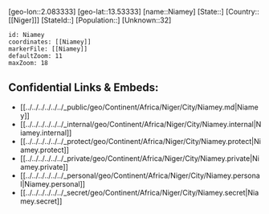 ﻿---
location: [13.53333,2.083333]
mapzoom: [7,12] 
mapmarker: city 
type: City
tags:
- geo/City


SpocWebEntityId: 35971
isDeleted: false
confidential: public

---
[geo-lon::2.083333]
[geo-lat::13.53333]
[name::Niamey]
[State::]
[Country::[[Niger]]]
[StateId::]
[Population::]
[Unknown::32]


```leaflet
id: Niamey
coordinates: [[Niamey]]
markerFile: [[Niamey]]
defaultZoom: 11 
maxZoom: 18
```


## Confidential Links & Embeds: 
- [[../../../../../../_public/geo/Continent/Africa/Niger/City/Niamey.md|Niamey]] 
- [[../../../../../../_internal/geo/Continent/Africa/Niger/City/Niamey.internal|Niamey.internal]] 
- [[../../../../../../_protect/geo/Continent/Africa/Niger/City/Niamey.protect|Niamey.protect]] 
- [[../../../../../../_private/geo/Continent/Africa/Niger/City/Niamey.private|Niamey.private]] 
- [[../../../../../../_personal/geo/Continent/Africa/Niger/City/Niamey.personal|Niamey.personal]] 
- [[../../../../../../_secret/geo/Continent/Africa/Niger/City/Niamey.secret|Niamey.secret]] 
